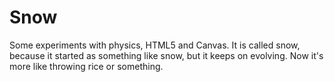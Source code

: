 # Snow

Some experiments with physics, HTML5 and Canvas. It is called snow, because it started as something like snow, but it
keeps on evolving. Now it's more like throwing rice or something.

